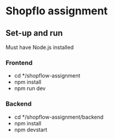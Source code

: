 # Shopflo assignment

## Set-up and run

Must have Node.js installed

### Frontend

- cd \*/shopflow-assignment
- npm install
- npm run dev

### Backend

- cd \*/shopflow-assignment/backend
- npm install
- npm devstart
